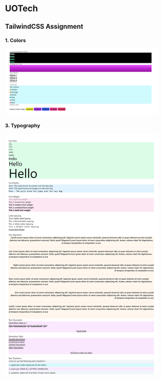 # UOTech
## TailwindCSS Assignment
### 1. Colors
![ss1](./TailwindCSS_Fundamentals/1.%20Colors/colors.png)

### 3. Typography
![ss3](./TailwindCSS_Fundamentals/3.%20Typography/typo.jpeg)